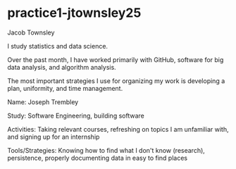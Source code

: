 # practice1-jtownsley25

Jacob Townsley

I study statistics and data science.

Over the past month, I have worked primarily with GitHub, software for big data analysis, and algorithm analysis.

The most important strategies I use for organizing my work is developing a plan, uniformity, and time management.


Name: Joseph Trembley

Study: Software Engineering, building software

Activities: Taking relevant courses, refreshing on topics I am unfamiliar with, and signing up for an internship

Tools/Strategies: Knowing how to find what I don't know (research), persistence, properly documenting data in easy to find places
